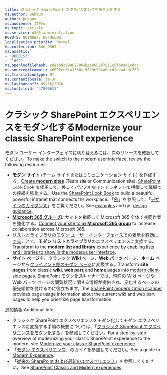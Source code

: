 ```yaml
---
title: クラシック SharePoint エクスペリエンスをモダン化する
ms.author: pebaum
author: pebaum
ms.audience: ITPro
ms.topic: article
ms.service: o365-administration
ROBOTS: NOINDEX, NOFOLLOW
localization_priority: Normal
ms.collection: Adm_O365
ms.assetid:
- "9000153"
- "1692"
ms.openlocfilehash: ede4bdc938627806bce0651d7811c5fb0ad1cdcc
ms.sourcegitcommit: c6692ce0fa1358ec3529e59ca0ecdfdea4cdc759
ms.translationtype: HT
ms.contentlocale: ja-JP
ms.lasthandoff: 09/15/2020
ms.locfileid: "47800613"
---
```

# <a name="modernize-your-classic-sharepoint-experience"></a><span data-ttu-id="f6b2b-102">クラシック SharePoint エクスペリエンスをモダン化する</span><span class="sxs-lookup"><span data-stu-id="f6b2b-102">Modernize your classic SharePoint experience</span></span>

<span data-ttu-id="f6b2b-103">モダン ユーザー インターフェイスに切り替えるには、次のリソースを確認してください。</span><span class="sxs-lookup"><span data-stu-id="f6b2b-103">To make the switch to the modern user interface, review the following resources:</span></span>

- <span data-ttu-id="f6b2b-104">[**モダン サイト**](https://support.office.com/article/create-a-team-site-in-sharepoint-ef10c1e7-15f3-42a3-98aa-b5972711777d) (チーム サイトまたはコミュニケーション サイト) を作成する。</span><span class="sxs-lookup"><span data-stu-id="f6b2b-104">[Create **modern sites**](https://support.office.com/article/create-a-team-site-in-sharepoint-ef10c1e7-15f3-42a3-98aa-b5972711777d) (Team site or Communication site).</span></span> <span data-ttu-id="f6b2b-105">[SharePoint Look Book](https://lookbook.microsoft.com/assets/SharePoint_lookbook_2019.pdf) を使用して、美しくパワフルなイントラネットを構築して職場での接続を強化する。</span><span class="sxs-lookup"><span data-stu-id="f6b2b-105">Use the [SharePoint Look Book](https://lookbook.microsoft.com/assets/SharePoint_lookbook_2019.pdf) to build a beautiful, powerful intranet that connects the workplace.</span></span> <span data-ttu-id="f6b2b-106">「[例](https://lookbook.microsoft.com/)」を参照して、「[デザインのガイダンス](https://spdesign.azurewebsites.net/)」をご覧ください。</span><span class="sxs-lookup"><span data-stu-id="f6b2b-106">See [examples](https://lookbook.microsoft.com/) and get [design guidance](https://spdesign.azurewebsites.net/).</span></span>
- <span data-ttu-id="f6b2b-107">[**Microsoft 365 グループ**](https://docs.microsoft.com/sharepoint/dev/transform/modernize-connect-to-office365-group)にサイトを接続して Microsoft 365 全体で共同作業を強化する。</span><span class="sxs-lookup"><span data-stu-id="f6b2b-107">[Connect your site to an **Microsoft 365 group**](https://docs.microsoft.com/sharepoint/dev/transform/modernize-connect-to-office365-group) to increase collaboration across Microsoft 365.</span></span>
- <span data-ttu-id="f6b2b-108">[リストとライブラリのモダン ユーザー インターフェイスでの表示を有効にする](https://docs.microsoft.com/sharepoint/dev/transform/modernize-userinterface-lists-and-libraries)ことで、**モダン リストとライブラリ**のエクスペリエンスに変換する。</span><span class="sxs-lookup"><span data-stu-id="f6b2b-108">Transform to the **modern list and library** experience by [enabling lists and libraries to show in the modern user interface](https://docs.microsoft.com/sharepoint/dev/transform/modernize-userinterface-lists-and-libraries).</span></span>
- <span data-ttu-id="f6b2b-109">**サイト ページ**を、クラシック **Wiki** ページ、**Web パーツ** ページ、**ホーム** ページから[クライアント側のモダン ページ](https://docs.microsoft.com/sharepoint/dev/transform/modernize-userinterface-site-pages)に変換する。</span><span class="sxs-lookup"><span data-stu-id="f6b2b-109">Transform **site pages** from classic **wiki**, **web part**, and **home** pages into [modern client-side pages](https://docs.microsoft.com/sharepoint/dev/transform/modernize-userinterface-site-pages).</span></span> <span data-ttu-id="f6b2b-110">[SharePoint モダン化スキャナー](https://docs.microsoft.com/sharepoint/dev/transform/modernize-scanner)では、現在の Wiki ページや Web パーツ ページの閲覧状況に関する情報が提供され、変化するページの優先順位を付けるのに役立ちます。</span><span class="sxs-lookup"><span data-stu-id="f6b2b-110">The [SharePoint modernization scanner](https://docs.microsoft.com/sharepoint/dev/transform/modernize-scanner) provides page usage information about the current wiki and web part pages to help you prioritize page transformation.</span></span>

<span data-ttu-id="f6b2b-111">追加情報:</span><span class="sxs-lookup"><span data-stu-id="f6b2b-111">Additional Info:</span></span>

- <span data-ttu-id="f6b2b-112">クラシック SharePoint エクスペリエンスをモダン化してモダン エクスペリエンスに変換する手順の概要については、「[クラシック SharePoint エクスペリエンスをモダン化する](https://docs.microsoft.com/sharepoint/dev/transform/modernize-classic-sites)」を参照してください。</span><span class="sxs-lookup"><span data-stu-id="f6b2b-112">For a step-by-step overview of modernizing your classic SharePoint experience to the modern, see [Modernize your classic SharePoint experience](https://docs.microsoft.com/sharepoint/dev/transform/modernize-classic-sites).</span></span>
- <span data-ttu-id="f6b2b-113">「[モダン エクスペリエンス](https://docs.microsoft.com/sharepoint/guide-to-sharepoint-modern-experience)」のガイドを参照してください。</span><span class="sxs-lookup"><span data-stu-id="f6b2b-113">See a guide to [Modern Experience](https://docs.microsoft.com/sharepoint/guide-to-sharepoint-modern-experience).</span></span>
- <span data-ttu-id="f6b2b-114">「[従来の SharePoint および最新のエクスペリエンス](https://support.office.com/article/sharepoint-classic-and-modern-experiences-5725c103-505d-4a6e-9350-300d3ec7d73f)」を参照してください。</span><span class="sxs-lookup"><span data-stu-id="f6b2b-114">See [SharePoint Classic and Modern experiences](https://support.office.com/article/sharepoint-classic-and-modern-experiences-5725c103-505d-4a6e-9350-300d3ec7d73f).</span></span>
